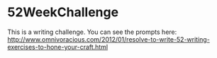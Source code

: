 52WeekChallenge
===============

This is a writing challenge. You can see the prompts here: http://www.omnivoracious.com/2012/01/resolve-to-write-52-writing-exercises-to-hone-your-craft.html